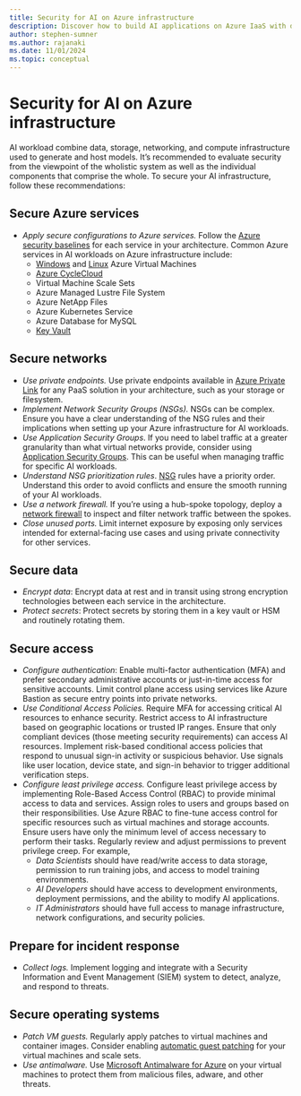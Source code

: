 ```yaml
---
title: Security for AI on Azure infrastructure
description: Discover how to build AI applications on Azure IaaS with detailed recommendations, architecture guides, and best practices.
author: stephen-sumner
ms.author: rajanaki
ms.date: 11/01/2024
ms.topic: conceptual
---
```


# Security for AI on Azure infrastructure

AI workload combine data, storage, networking, and compute infrastructure used to generate and host models. It’s recommended to evaluate security from the viewpoint of the wholistic system as well as the individual components that comprise the whole. To secure your AI infrastructure, follow these recommendations:

## Secure Azure services

- *Apply secure configurations to Azure services.* Follow the [Azure security baselines](/azure/security/benchmark/azure/security-baselines-overview) for each service in your architecture. Common Azure services in AI workloads on Azure infrastructure include:
	- [Windows](/azure/security/benchmark/azure/baselines/virtual-machines-windows-virtual-machines-security-baseline) and [Linux](/azure/security/benchmark/azure/baselines/virtual-machines-linux-virtual-machines-security-baseline) Azure Virtual Machines
	- [Azure CycleCloud](/azure/cyclecloud/concepts/security-best-practices)
	- Virtual Machine Scale Sets
	- Azure Managed Lustre File System
	- Azure NetApp Files
	- Azure Kubernetes Service
	- Azure Database for MySQL
	- [Key Vault](/azure/security/benchmark/azure/baselines/key-vault-security-baseline)

## Secure networks

- *Use private endpoints.* Use private endpoints available in [Azure Private Link](/azure/networking/fundamentals/networking-overview#privatelink) for any PaaS solution in your architecture, such as your storage or filesystem.
- *Implement Network Security Groups (NSGs).* NSGs can be complex. Ensure you have a clear understanding of the NSG rules and their implications when setting up your Azure infrastructure for AI workloads.
- *Use Application Security Groups*. If you need to label traffic at a greater granularity than what virtual networks provide, consider using [Application Security Groups](/azure/virtual-network/application-security-groups). This can be useful when managing traffic for specific AI workloads.
- *Understand NSG prioritization rules*. [NSG](/azure/virtual-network/network-security-groups-overview) rules have a priority order. Understand this order to avoid conflicts and ensure the smooth running of your AI workloads.
- *Use a network firewall.* If you’re using a hub-spoke topology, deploy a [network firewall](/azure/networking/fundamentals/networking-overview#firewall) to inspect and filter network traffic between the spokes.
- *Close unused ports.* Limit internet exposure by exposing only services intended for external-facing use cases and using private connectivity for other services.

## Secure data

- *Encrypt data*: Encrypt data at rest and in transit using strong encryption technologies between each service in the architecture.
- *Protect secrets*: Protect secrets by storing them in a key vault or HSM and routinely rotating them.

## Secure access

- *Configure authentication*: Enable multi-factor authentication (MFA) and prefer secondary administrative accounts or just-in-time access for sensitive accounts. Limit control plane access using services like Azure Bastion as secure entry points into private networks.
- *Use Conditional Access Policies.* Require MFA for accessing critical AI resources to enhance security. Restrict access to AI infrastructure based on geographic locations or trusted IP ranges. Ensure that only compliant devices (those meeting security requirements) can access AI resources. Implement risk-based conditional access policies that respond to unusual sign-in activity or suspicious behavior. Use signals like user location, device state, and sign-in behavior to trigger additional verification steps.
- *Configure least privilege access.* Configure least privilege access by implementing Role-Based Access Control (RBAC) to provide minimal access to data and services. Assign roles to users and groups based on their responsibilities. Use Azure RBAC to fine-tune access control for specific resources such as virtual machines and storage accounts. Ensure users have only the minimum level of access necessary to perform their tasks. Regularly review and adjust permissions to prevent privilege creep. For example,
	- *Data Scientists* should have read/write access to data storage, permission to run training jobs, and access to model training environments.
	- *AI Developers* should have access to development environments, deployment permissions, and the ability to modify AI applications.
	- *IT Administrators* should have full access to manage infrastructure, network configurations, and security policies.

## Prepare for incident response

- *Collect logs.* Implement logging and integrate with a Security Information and Event Management (SIEM) system to detect, analyze, and respond to threats.

## Secure operating systems

- *Patch VM guests.* Regularly apply patches to virtual machines and container images. Consider enabling [automatic guest patching](/azure/virtual-machines/automatic-vm-guest-patching) for your virtual machines and scale sets.
- *Use antimalware.* Use [Microsoft Antimalware for Azure](/azure/security/fundamentals/antimalware) on your virtual machines to protect them from malicious files, adware, and other threats.